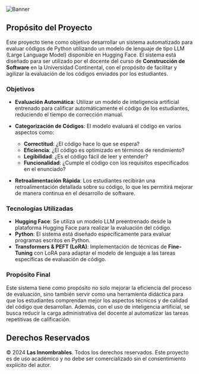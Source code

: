 ![Banner](https://img.freepik.com/fotos-premium/banner-fondo-inteligencia-artificial-metaverso-que-muestra-tecnologia-ia-ia-generativa_620624-6970.jpg)
## Propósito del Proyecto

Este proyecto tiene como objetivo desarrollar un sistema automatizado para evaluar códigos de Python utilizando un modelo de lenguaje de tipo LLM (Large Language Model) disponible en Hugging Face. El sistema está diseñado para ser utilizado por el docente del curso de **Construcción de Software** en la Universidad Continental, con el propósito de facilitar y agilizar la evaluación de los códigos enviados por los estudiantes.

### Objetivos

- **Evaluación Automática**: Utilizar un modelo de inteligencia artificial entrenado para calificar automáticamente el código de los estudiantes, reduciendo el tiempo de corrección manual.
- **Categorización de Códigos**: El modelo evaluará el código en varios aspectos como:
  - **Correctitud**: ¿El código hace lo que se espera?
  - **Eficiencia**: ¿El código es optimizado en términos de rendimiento?
  - **Legibilidad**: ¿Es el código fácil de leer y entender?
  - **Funcionalidad**: ¿Cumple el código con los requisitos especificados en el enunciado?
  
- **Retroalimentación Rápida**: Los estudiantes recibirán una retroalimentación detallada sobre su código, lo que les permitirá mejorar de manera continua en el desarrollo de software.

### Tecnologías Utilizadas

- **Hugging Face**: Se utiliza un modelo LLM preentrenado desde la plataforma Hugging Face para realizar la evaluación del código.
- **Python**: El sistema está diseñado específicamente para evaluar programas escritos en Python.
- **Transformers & PEFT (LoRA)**: Implementación de técnicas de **Fine-Tuning** con LoRA para adaptar el modelo de lenguaje a las tareas específicas de evaluación de código.

### Propósito Final

Este sistema tiene como propósito no solo mejorar la eficiencia del proceso de evaluación, sino también servir como una herramienta didáctica para que los estudiantes comprendan mejor los aspectos técnicos y de calidad del código que desarrollan. Además, con el uso de inteligencia artificial, se busca reducir la carga administrativa del docente al automatizar las tareas repetitivas de calificación.

## Derechos Reservados

© 2024 **Las Innombrables**. Todos los derechos reservados. Este proyecto es de uso académico y no debe ser comercializado sin el consentimiento explícito del autor.

